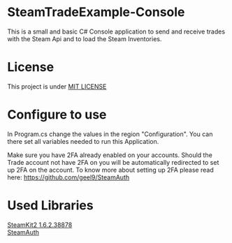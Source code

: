# SteamTradeExample-Console
This is a small and basic C# Console application to send and receive trades with the Steam Api and to load the Steam Inventories.

# License
This project is under [MIT LICENSE](https://tldrlegal.com/license/mit-license)

# Configure to use

In Program.cs change the values in the region "Configuration". You can there set all variables needed to run this Application.

Make sure you have 2FA already enabled on your accounts.
Should the Trade account not have 2FA on you will be automatically redirected to set up 2FA on the account.
To know more about setting up 2FA please read here: https://github.com/geel9/SteamAuth

# Used Libraries
[SteamKit2 1.6.2.38878](https://github.com/SteamRE/SteamKit )  
[SteamAuth](https://github.com/geel9/SteamAuth)

